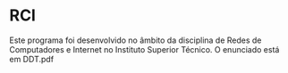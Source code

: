 # RCI
Este programa foi desenvolvido no âmbito da disciplina de Redes de Computadores e Internet no Instituto Superior Técnico.
O enunciado está em DDT.pdf
